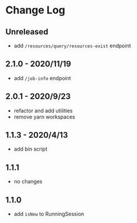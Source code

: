 # Change Log

## Unreleased

- add `/resources/query/resources-exist` endpoint

## 2.1.0 - 2020/11/19

- add `/job-info` endpoint

## 2.0.1 - 2020/9/23

- refactor and add utilities
- remove yarn workspaces

## 1.1.3 - 2020/4/13

- add bin script

## 1.1.1

- no changes

## 1.1.0

- add `isNew` to RunningSession
